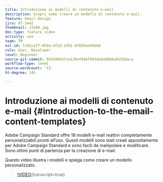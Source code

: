 ```yaml
---
title: Introduzione ai modelli di contenuto e-mail
description: Scopri come creare un modello di contenuto e-mail.
feature: Email Design
jira: KT-1442
thumbnail: 23106.jpg
doc-type: feature video
activity: use
team: TM
exl-id: fc01caf7-959a-4f2d-af81-4f695ae45bb8
role: User, Developer
level: Beginner
source-git-commit: 943599bd7ce139ef846f093ebda9084a91550aca
workflow-type: tm+mt
source-wordcount: '71'
ht-degree: 14%

---
```


# Introduzione ai modelli di contenuto e-mail {#introduction-to-the-email-content-templates}

Adobe Campaign Standard offre 18 modelli e-mail reattivi completamente personalizzabili pronti all’uso. Questi modelli sono stati creati appositamente per Adobe Campaign Standard e sono facili da manipolare e modificare. Sono ottimi punti di partenza per la creazione di e-mail.

Questo video illustra i modelli e spiega come creare un modello personalizzato.

>[!VIDEO](https://video.tv.adobe.com/v/23106?learn=on){transcript=true}
